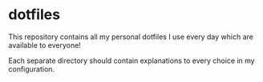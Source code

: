 # dotfiles
This repository contains all my personal dotfiles I use every day which are available to everyone!

Each separate directory should contain explanations to every choice in my configuration.
